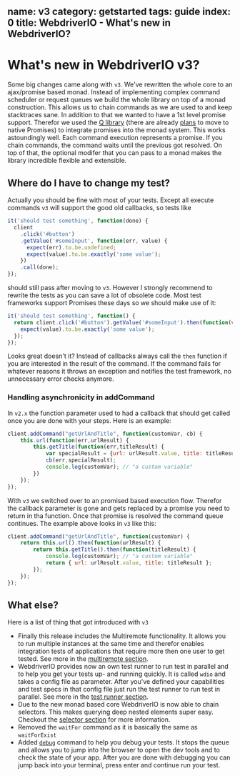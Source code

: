 name: v3
category: getstarted
tags: guide
index: 0
title: WebdriverIO - What's new in WebdriverIO?
---

# What's new in WebdriverIO v3?

Some big changes came along with `v3`. We've rewritten the whole core to an ajax/promise based monad.
Instead of implementing complex command scheduler or request queues we build the whole library on top
of a monad construction. This allows us to chain commands as we are used to and keep stacktraces sane.
In addition to that we wanted to have a 1st level promise support. Therefor we used the [Q library](https://github.com/kriskowal/q)
(there are already [plans](https://github.com/webdriverio/webdriverio/issues/498) to move to native Promises)
to integrate promises into the monad system. This works astoundingly well. Each command execution represents
a promise. If you chain commands, the command waits until the previous got resolved. On top of that, the optional
modifer that you can pass to a monad makes the library incredible flexible and extensible.

## Where do I have to change my test?

Actually you should be fine with most of your tests. Except all execute commands `v3` will support the good old
callbacks, so tests like

```js
it('should test something', function(done) {
  client
    .click('#button')
    .getValue('#someInput', function(err, value) {
      expect(err).to.be.undefined;
      expect(value).to.be.exactly('some value');
    })
    .call(done);
});
```

should still pass after moving to `v3`. However I strongly recommend to rewrite the tests as you can save
a lot of obsolete code. Most test frameworks support Promises these days so we should make use of it:

```js
it('should test something', function() {
  return client.click('#button').getValue('#someInput').then(function(value) {
    expect(value).to.be.exactly('some value');
  });
});
```

Looks great doesn't it? Instead of callbacks always call the `then` function if you are interested in the
result of the command. If the command fails for whatever reasons it throws an exception and notifies the
test framework, no unnecessary error checks anymore.

### Handling asynchronicity in addCommand

In `v2.x` the function parameter used to had a callback that should get called once you are done with
your steps. Here is an example:

```js
client.addCommand("getUrlAndTitle", function(customVar, cb) {
    this.url(function(err,urlResult) {
        this.getTitle(function(err,titleResult) {
            var specialResult = {url: urlResult.value, title: titleResult};
            cb(err,specialResult);
            console.log(customVar); // "a custom variable"
        })
    });
});
```

With `v3` we switched over to an promised based execution flow. Therefor the callback parameter is gone
and gets replaced by a promise you need to return in tha function. Once that promise is resolved the
command queue continues. The example above looks in `v3` like this:

```js
client.addCommand("getUrlAndTitle", function(customVar) {
    return this.url().then(function(urlResult) {
        return this.getTitle().then(function(titleResult) {
            console.log(customVar); // "a custom variable"
            return { url: urlResult.value, title: titleResult };
        });
    });
});
```

## What else?

Here is a list of thing that got introduced with `v3`

- Finally this release includes the Multiremote functionality. It allows you to run multiple instances at
  the same time and therefor enables integration tests of applications that require more then one user to
  get tested. See more in the [multiremote section](/guide/usage/multiremote.html).
- WebdriverIO provides now an own test runner to run test in parallel and to help you get your tests up-
  and running quickly. It is called `wdio` and takes a config file as parameter. After you've defined your
  capabilities and test specs in that config file just run the test runner to run test in parallel. See more
  in the [test runner section](/guide/testrunner/gettingstarted.html).
- Due to the new monad based core WebdriverIO is now able to chain selectors. This makes querying deep nested
  elements super easy. Checkout the [selector section](/guide/usage/selectors.html) for more information.
- Removed the `waitFor` command as it is basically the same as `waitForExist`
- Added [`debug`](/api/utility/debug.html) command to help you debug your tests. It stops the queue and allows
  you to jump into the browser to open the dev tools and to check the state of your app. After you are done
  with debugging you can jump back into your terminal, press enter and continue run your test.
